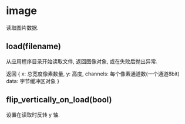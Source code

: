 # image

读取图片数据.


## load(filename)

从应用程序目录开始读取文件, 返回图像对象, 或在失败后抛出异常.

返回 {
  x: 总宽度像素数量, y: 高度, channels: 每个像素通道数(一个通道8bit)
  data: 字节缓冲区对象
}


## flip_vertically_on_load(bool)

设置在读取时反转 y 轴.